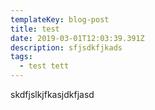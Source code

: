 ```yaml
---
templateKey: blog-post
title: test
date: 2019-03-01T12:03:39.391Z
description: sfjsdkfjkads
tags:
  - test tett
---
```

skdfjslkjfkasjdkfjasd
